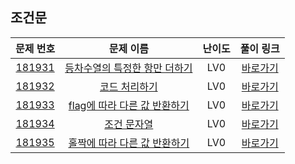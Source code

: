 ## 조건문

|        문제 번호         |        문제 이름         |         난이도          |        풀이 링크         |          
| :-----: | :-----: | :-----: | :-----: |
| <a href="https://school.programmers.co.kr/learn/courses/30/lessons/181931" target="_blank">181931</a> | <a href="https://school.programmers.co.kr/learn/courses/30/lessons/181931" target="_blank">등차수열의 특정한 항만 더하기</a> | LV0 | <a href="./solution/181931.cpp">바로가기</a> |
| <a href="https://school.programmers.co.kr/learn/courses/30/lessons/181932" target="_blank">181932</a> | <a href="https://school.programmers.co.kr/learn/courses/30/lessons/181932" target="_blank">코드 처리하기</a> | LV0 | <a href="./solution/181932.cpp">바로가기</a> |
| <a href="https://school.programmers.co.kr/learn/courses/30/lessons/181933" target="_blank">181933</a> | <a href="https://school.programmers.co.kr/learn/courses/30/lessons/181933" target="_blank">flag에 따라 다른 값 반환하기</a> | LV0 | <a href="./solution/181933.cpp">바로가기</a> |
| <a href="https://school.programmers.co.kr/learn/courses/30/lessons/181934" target="_blank">181934</a> | <a href="https://school.programmers.co.kr/learn/courses/30/lessons/181934" target="_blank">조건 문자열</a> | LV0 | <a href="./solution/181934.cpp">바로가기</a> |
| <a href="https://school.programmers.co.kr/learn/courses/30/lessons/181935" target="_blank">181935</a> | <a href="https://school.programmers.co.kr/learn/courses/30/lessons/181935" target="_blank">홀짝에 따라 다른 값 반환하기</a> | LV0 | <a href="./solution/181935.cpp">바로가기</a> |
